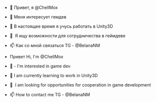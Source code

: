 - 👋 Привет, я @ChellMox
- 👀 Меня интересует гемдев
- 🌱 В настоящее время я учусь работать в Unity3D
- 💞 ️ Я ищу возможности для сотрудничества в геймдеве
- 📫 Как со мной связаться TG - @BelanaNM


- Привет Hi, I'm @ChellMox
- 👀 - I'm interested in game dev
- 🌱 I am currently learning to work in Unity3D
- 💞 ️ I am looking for opportunities for cooperation in game development
- 📫 How to contact me TG - @BelanaNM

<!---
Helios/Helios is a "special" storage because its `README.md ` (this file) will appear in your GitHub profile.
You can click on the preview link to familiarize yourself with your changes.
--->
